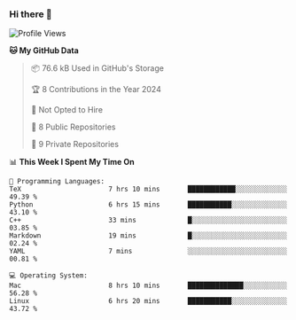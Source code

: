 ### Hi there 👋

<!--
**huayuan4396/huayuan4396** is a ✨ _special_ ✨ repository because its `README.md` (this file) appears on your GitHub profile.

Here are some ideas to get you started:

- 🔭 I’m currently working on ...
- 🌱 I’m currently learning ...
- 👯 I’m looking to collaborate on ...
- 🤔 I’m looking for help with ...
- 💬 Ask me about ...
- 📫 How to reach me: ...
- 😄 Pronouns: ...
- ⚡ Fun fact: ...
-->

<!--START_SECTION:waka-->
![Profile Views](http://img.shields.io/badge/Profile%20Views-0-blue)

**🐱 My GitHub Data** 

> 📦 76.6 kB Used in GitHub's Storage 
 > 
> 🏆 8 Contributions in the Year 2024
 > 
> 🚫 Not Opted to Hire
 > 
> 📜 8 Public Repositories 
 > 
> 🔑 9 Private Repositories 
 > 
📊 **This Week I Spent My Time On** 

```text
💬 Programming Languages: 
TeX                      7 hrs 10 mins       ████████████░░░░░░░░░░░░░   49.39 % 
Python                   6 hrs 15 mins       ███████████░░░░░░░░░░░░░░   43.10 % 
C++                      33 mins             █░░░░░░░░░░░░░░░░░░░░░░░░   03.85 % 
Markdown                 19 mins             █░░░░░░░░░░░░░░░░░░░░░░░░   02.24 % 
YAML                     7 mins              ░░░░░░░░░░░░░░░░░░░░░░░░░   00.81 % 

💻 Operating System: 
Mac                      8 hrs 10 mins       ██████████████░░░░░░░░░░░   56.28 % 
Linux                    6 hrs 20 mins       ███████████░░░░░░░░░░░░░░   43.72 % 
```


<!--END_SECTION:waka-->
